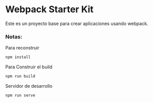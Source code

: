 # Webpack Starter Kit

Este es un proyecto base para crear aplicaciones usando webpack.

### Notas:
Para reconstruir
```bash
npm install
```

Para Construir el build
```bash
npm run build
```

Servidor de desarrollo
```bash
npm run serve
```
